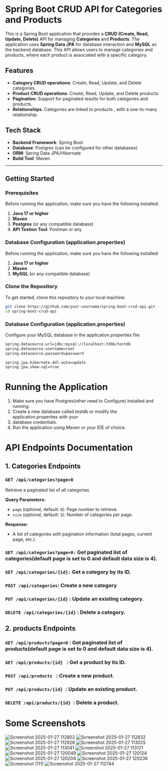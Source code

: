 
# Spring Boot CRUD API for Categories and Products

This is a Spring Boot application that provides a **CRUD (Create, Read, Update, Delete)** API for managing **Categories** and **Products**. The application uses **Spring Data JPA** for database interaction and **MySQL** as the backend database. This API allows users to manage categories and products, where each product is associated with a specific category.

## Features

- **Category CRUD operations**: Create, Read, Update, and Delete categories.
- **Product CRUD operations**: Create, Read, Update, and Delete products.
- **Pagination**: Support for paginated results for both categories and products.
- **Relationships**: Categories are linked to products  , with a one-to-many relationship.

## Tech Stack

- **Backend Framework**: Spring Boot
- **Database**: Postgres (can be configured for other databases)
- **ORM**: Spring Data JPA/Hibernate
- **Build Tool**: Maven
---

## Getting Started

### Prerequisites

Before running the application, make sure you have the following installed:

1. **Java 17 or higher**
2. **Maven**
3. **Postgres** (or any compatible database)
4. **API Testion Tool**: Postman or any


### Database Configuration (application.properties)

Before running the application, make sure you have the following installed:

1. **Java 17 or higher**
2. **Maven**
3. **MySQL** (or any compatible database)


### Clone the Repository

To get started, clone this repository to your local machine:

```bash
git clone https://github.com/your-username/spring-boot-crud-api.git
cd spring-boot-crud-api

```

### Database Configuration (application.properties)

Configure your MySQL database in the application.properties file:

```bash
spring.datasource.url=jdbc:mysql://localhost:3306/testdb
spring.datasource.username=root
spring.datasource.password=password

spring.jpa.hibernate.ddl-auto=update
spring.jpa.show-sql=true

```

# Running the Application
1. Make sure you have Postgres(other need to Configure) installed and running.
2. Create a new database called testdb or modify the application.properties with your 
3. database credentials.
4. Run the application using Maven or your IDE of choice.


# API Endpoints Documentation

## 1. Categories Endpoints

### `GET /api/categories?page=0`

Retrieve a paginated list of all categories.

**Query Parameters:**
- `page` (optional, default: `0`): Page number to retrieve.
- `size` (optional, default: `5`): Number of categories per page.

**Response:**
- A list of categories with pagination information (total pages, current page, etc.).


### `GET /api/categories?page=0:` Get paginated list of categories(default page is set to 0 and default  data size is 4).
### `GET /api/categories/{id}:` Get a category by its ID.
### `POST /api/categories`: Create a new category
### `PUT /api/categories/{id}` : Update an existing category.
### `DELETE /api/categories/{id}` : Delete a category.


## 2. products Endpoints
### `GET /api/products?page=0` : Get paginated list of products(default page is set to 0 and default  data size is 4).
### `GET /api/products/{id} ` : Get a product by its ID.
### `POST /api/products ` : Create a new product.
### `PUT /api/products/{id} `: Update an existing product.
### `DELETE /api/products/{id} `: Delete a product.

# Some Screenshots
![Screenshot 2025-01-27 112802](https://github.com/user-attachments/assets/b8870c04-5cbc-4f8d-975b-84621379ac13)
![Screenshot 2025-01-27 112832](https://github.com/user-attachments/assets/5881b928-4daf-4b9e-b68b-5bb3b3734da8)
![Screenshot 2025-01-27 112928](https://github.com/user-attachments/assets/52ce2a55-6832-49b8-849c-7e586c9f9aa4)
![Screenshot 2025-01-27 113025](https://github.com/user-attachments/assets/991c333d-f67c-405f-bfd2-3447b1bdce0b)
![Screenshot 2025-01-27 113041](https://github.com/user-attachments/assets/72e2587b-5369-433e-ad53-f76d4e2fd998)
![Screenshot 2025-01-27 113121](https://github.com/user-attachments/assets/531dc8b9-cd6e-4be5-943d-bf6aea126e5b)
![Screenshot 2025-01-27 120049](https://github.com/user-attachments/assets/841f39f4-d23c-47f1-b403-25449ca75e1d)
![Screenshot 2025-01-27 120124](https://github.com/user-attachments/assets/f8865854-017f-464e-9469-87f1221fe33d)
![Screenshot 2025-01-27 120204](https://github.com/user-attachments/assets/0e09da1f-f899-4aea-af72-d691c1eb76d3)
![Screenshot 2025-01-27 120236](https://github.com/user-attachments/assets/65757ec4-65de-49b1-b5bb-3d6887fcc356)
![Screenshot (111)](https://github.com/user-attachments/assets/4a3a4323-9560-4a6a-958f-8a4ca642ec55)
![Screenshot 2025-01-27 112744](https://github.com/user-attachments/assets/7c78a875-0ef9-4930-9c1e-1fc9c0faf4ba)



